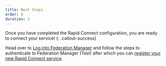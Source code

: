 ```yaml
---
title: Next Steps
order: 8
duration: 1
---
```


Once you have completed the Rapid Connect configuration, you are ready to connect your service!
{: .callout-success}

Head over to [Log into Federation Manager](/log-into-federation-manager/01-overview) and follow the steps to authenticate to Federation Manager (Test) after which you can [register your new Rapid Connect service](/connect-a-rapid-connect-service/01-overview).